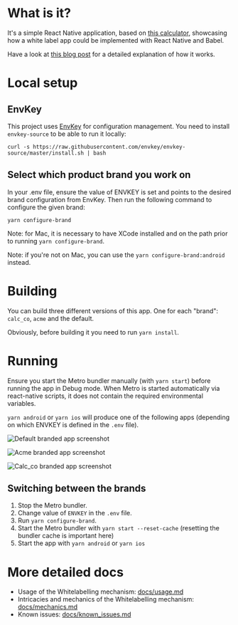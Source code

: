 # What is it?

It's a simple React Native application, based on [this calculator](https://github.com/ReactNativeSchool/react-native-calculator), showcasing how a white label app could be implemented with React Native and Babel.

Have a look at [this blog post](https://medium.com/@jaroslaw.marek/white-label-mobile-app-with-react-native-and-babel-490363ec59) for a detailed explanation of how it works.

# Local setup
## EnvKey
This project uses [EnvKey](https://envkey.com/) for configuration management. You need to install `envkey-source` to be able to run it locally:
```
curl -s https://raw.githubusercontent.com/envkey/envkey-source/master/install.sh | bash
```

## Select which product brand you work on
In your .env file, ensure the value of ENVKEY is set and points to the desired brand configuration from EnvKey.
Then run the following command to configure the given brand:
```
yarn configure-brand
```

Note: for Mac, it is necessary to have XCode installed and on the path prior to running `yarn configure-brand`.

Note: if you're not on Mac, you can use the `yarn configure-brand:android` instead.

# Building

You can build three different versions of this app. One for each "brand": `calc_co`, `acme` and the default.

Obviously, before building it you need to run `yarn install`.

# Running

Ensure you start the Metro bundler manually (with `yarn start`) before running the app in Debug mode.
When Metro is started automatically via react-native scripts, it does not contain the required environmental variables.

`yarn android` or `yarn ios` will produce one of the following apps (depending on which ENVKEY is defined in the `.env` file).

![Default branded app screenshot](docs/img/default.png)

![Acme branded app screenshot](docs/img/acme.png)

![Calc_co branded app screenshot](docs/img/calc_co.png)

## Switching between the brands

1. Stop the Metro bundler.
1. Change  value of `ENVKEY` in the `.env` file.
1. Run `yarn configure-brand`.
1. Start the Metro bundler with `yarn start --reset-cache` (resetting the bundler cache is important here)
1. Start the app with `yarn android` or `yarn ios`

# More detailed docs
- Usage of the Whitelabelling mechanism: [docs/usage.md](docs/usage.md)
- Intricacies and mechanics of the Whitelabelling mechanism: [docs/mechanics.md](docs/mechanics.md)
- Known issues: [docs/known_issues.md](docs/known_issues.md)
